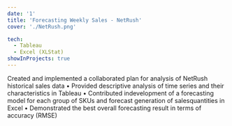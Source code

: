 ```yaml
---
date: '1'
title: 'Forecasting Weekly Sales - NetRush'
cover: './NetRush.png'

tech:
  - Tableau
  - Excel (XLStat)
showInProjects: true
---
```


Created and implemented a collaborated plan for analysis of NetRush historical sales data • Provided descriptive analysis of time series and their characteristics in Tableau • Contributed indevelopment of a forecasting model for each group of SKUs and forecast generation of salesquantities in Excel • Demonstrated the best overall forecasting result in terms of accuracy (RMSE)